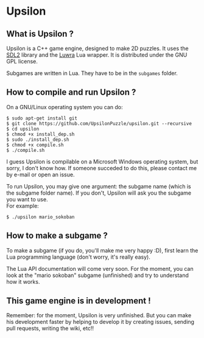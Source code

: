 # Upsilon

## What is Upsilon ?

Upsilon is a C++ game engine, designed to make 2D puzzles. It uses the [SDL2](http://libsdl.org/) library and the [Luwra](https://github.com/vapourismo/luwra) Lua wrapper. It is distributed under the GNU GPL license.

Subgames are written in Lua. They have to be in the `subgames` folder.

## How to compile and run Upsilon ?

On a GNU/Linux operating system you can do:  
```
$ sudo apt-get install git
$ git clone https://github.com/UpsilonPuzzle/upsilon.git --recursive
$ cd upsilon
$ chmod +x install_dep.sh
$ sudo ./install_dep.sh
$ chmod +x compile.sh
$ ./compile.sh
```

I guess Upsilon is compilable on a Microsoft Windows operating system, but sorry, I don't know how. If someone succeded to do this, please contact me by e-mail or open an issue.


To run Upsilon, you may give one argument: the subgame name (which is the subgame folder name). If you don't, Upsilon will ask you the subgame you want to use.  
For example:
```
$ ./upsilon mario_sokoban
```

## How to make a subgame ?

To make a subgame (if you do, you'll make me very happy :D), first learn the Lua programming language (don't worry, it's really easy).

The Lua API documentation will come very soon. For the moment, you can look at the "mario sokoban" subgame (unfinished) and try to understand how it works.

## This game engine is in development !

Remember: for the moment, Upsilon is very unfinished. But you can make his development faster by helping to develop it by creating issues, sending pull requests, writing the wiki, etc!!
